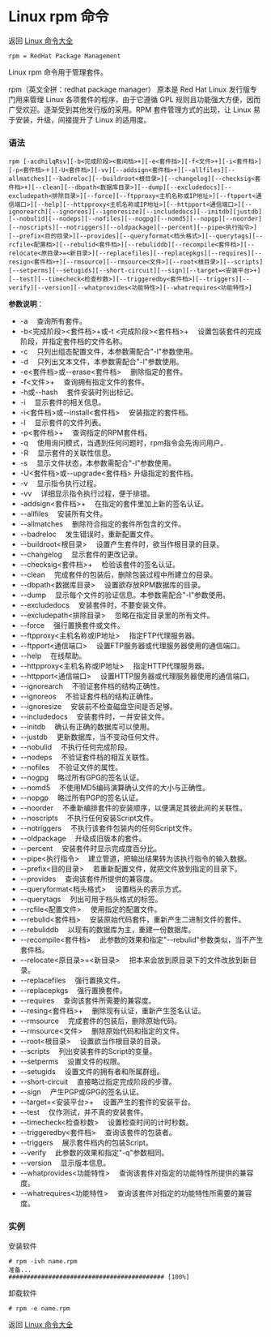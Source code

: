 # Linux rpm 命令

返回 [Linux 命令大全](https://ahuang007.github.com/Linux-Command)

`rpm = RedHat Package Management`

Linux rpm 命令用于管理套件。

rpm（英文全拼：redhat package manager） 原本是 Red Hat Linux 发行版专门用来管理 Linux 各项套件的程序，由于它遵循 GPL 规则且功能强大方便，因而广受欢迎。逐渐受到其他发行版的采用。RPM 套件管理方式的出现，让 Linux 易于安装，升级，间接提升了 Linux 的适用度。

### 语法

```
rpm [-acdhilqRsv][-b<完成阶段><套间档>+][-e<套件挡>][-f<文件>+][-i<套件档>][-p<套件档>＋][-U<套件档>][-vv][--addsign<套件档>+][--allfiles][--allmatches][--badreloc][--buildroot<根目录>][--changelog][--checksig<套件档>+][--clean][--dbpath<数据库目录>][--dump][--excludedocs][--excludepath<排除目录>][--force][--ftpproxy<主机名称或IP地址>][--ftpport<通信端口>][--help][--httpproxy<主机名称或IP地址>][--httpport<通信端口>][--ignorearch][--ignoreos][--ignoresize][--includedocs][--initdb][justdb][--nobulid][--nodeps][--nofiles][--nogpg][--nomd5][--nopgp][--noorder][--noscripts][--notriggers][--oldpackage][--percent][--pipe<执行指令>][--prefix<目的目录>][--provides][--queryformat<档头格式>][--querytags][--rcfile<配置档>][--rebulid<套件档>][--rebuliddb][--recompile<套件档>][--relocate<原目录>=<新目录>][--replacefiles][--replacepkgs][--requires][--resign<套件档>+][--rmsource][--rmsource<文件>][--root<根目录>][--scripts][--setperms][--setugids][--short-circuit][--sign][--target=<安装平台>+][--test][--timecheck<检查秒数>][--triggeredby<套件档>][--triggers][--verify][--version][--whatprovides<功能特性>][--whatrequires<功能特性>]
```

**参数说明**：

- -a 　查询所有套件。
- -b<完成阶段><套件档>+或-t <完成阶段><套件档>+ 　设置包装套件的完成阶段，并指定套件档的文件名称。
- -c 　只列出组态配置文件，本参数需配合"-l"参数使用。
- -d 　只列出文本文件，本参数需配合"-l"参数使用。
- -e<套件档>或--erase<套件档> 　删除指定的套件。
- -f<文件>+ 　查询拥有指定文件的套件。
- -h或--hash 　套件安装时列出标记。
- -i 　显示套件的相关信息。
- -i<套件档>或--install<套件档> 　安装指定的套件档。
- -l 　显示套件的文件列表。
- -p<套件档>+ 　查询指定的RPM套件档。
- -q 　使用询问模式，当遇到任何问题时，rpm指令会先询问用户。
- -R 　显示套件的关联性信息。
- -s 　显示文件状态，本参数需配合"-l"参数使用。
- -U<套件档>或--upgrade<套件档> 升级指定的套件档。
- -v 　显示指令执行过程。
- -vv 　详细显示指令执行过程，便于排错。
- -addsign<套件档>+ 　在指定的套件里加上新的签名认证。
- --allfiles 　安装所有文件。
- --allmatches 　删除符合指定的套件所包含的文件。
- --badreloc 　发生错误时，重新配置文件。
- --buildroot<根目录> 　设置产生套件时，欲当作根目录的目录。
- --changelog 　显示套件的更改记录。
- --checksig<套件档>+ 　检验该套件的签名认证。
- --clean 　完成套件的包装后，删除包装过程中所建立的目录。
- --dbpath<数据库目录> 　设置欲存放RPM数据库的目录。
- --dump 　显示每个文件的验证信息。本参数需配合"-l"参数使用。
- --excludedocs 　安装套件时，不要安装文件。
- --excludepath<排除目录> 　忽略在指定目录里的所有文件。
- --force 　强行置换套件或文件。
- --ftpproxy<主机名称或IP地址> 　指定FTP代理服务器。
- --ftpport<通信端口> 　设置FTP服务器或代理服务器使用的通信端口。
- --help 　在线帮助。
- --httpproxy<主机名称或IP地址> 　指定HTTP代理服务器。
- --httpport<通信端口> 　设置HTTP服务器或代理服务器使用的通信端口。
- --ignorearch 　不验证套件档的结构正确性。
- --ignoreos 　不验证套件档的结构正确性。
- --ignoresize 　安装前不检查磁盘空间是否足够。
- --includedocs 　安装套件时，一并安装文件。
- --initdb 　确认有正确的数据库可以使用。
- --justdb 　更新数据库，当不变动任何文件。
- --nobulid 　不执行任何完成阶段。
- --nodeps 　不验证套件档的相互关联性。
- --nofiles 　不验证文件的属性。
- --nogpg 　略过所有GPG的签名认证。
- --nomd5 　不使用MD5编码演算确认文件的大小与正确性。
- --nopgp 　略过所有PGP的签名认证。
- --noorder 　不重新编排套件的安装顺序，以便满足其彼此间的关联性。
- --noscripts 　不执行任何安装Script文件。
- --notriggers 　不执行该套件包装内的任何Script文件。
- --oldpackage 　升级成旧版本的套件。
- --percent 　安装套件时显示完成度百分比。
- --pipe<执行指令> 　建立管道，把输出结果转为该执行指令的输入数据。
- --prefix<目的目录> 　若重新配置文件，就把文件放到指定的目录下。
- --provides 　查询该套件所提供的兼容度。
- --queryformat<档头格式> 　设置档头的表示方式。
- --querytags 　列出可用于档头格式的标签。
- --rcfile<配置文件> 　使用指定的配置文件。
- --rebulid<套件档> 　安装原始代码套件，重新产生二进制文件的套件。
- --rebuliddb 　以现有的数据库为主，重建一份数据库。
- --recompile<套件档> 　此参数的效果和指定"--rebulid"参数类似，当不产生套件档。
- --relocate<原目录>=<新目录> 　把本来会放到原目录下的文件改放到新目录。
- --replacefiles 　强行置换文件。
- --replacepkgs 　强行置换套件。
- --requires 　查询该套件所需要的兼容度。
- --resing<套件档>+ 　删除现有认证，重新产生签名认证。
- --rmsource 　完成套件的包装后，删除原始代码。
- --rmsource<文件> 　删除原始代码和指定的文件。
- --root<根目录> 　设置欲当作根目录的目录。
- --scripts 　列出安装套件的Script的变量。
- --setperms 　设置文件的权限。
- --setugids 　设置文件的拥有者和所属群组。
- --short-circuit 　直接略过指定完成阶段的步骤。
- --sign 　产生PGP或GPG的签名认证。
- --target=<安装平台>+ 　设置产生的套件的安装平台。
- --test 　仅作测试，并不真的安装套件。
- --timecheck<检查秒数> 　设置检查时间的计时秒数。
- --triggeredby<套件档> 　查询该套件的包装者。
- --triggers 　展示套件档内的包装Script。
- --verify 　此参数的效果和指定"-q"参数相同。
- --version 　显示版本信息。
- --whatprovides<功能特性> 　查询该套件对指定的功能特性所提供的兼容度。
- --whatrequires<功能特性> 　查询该套件对指定的功能特性所需要的兼容度。

### 实例

安装软件

```
# rpm -ivh name.rpm 
准备...           
########################################### [100%]
```

卸载软件

```
# rpm -e name.rpm
```

返回 [Linux 命令大全](https://ahuang007.github.com/Linux-Command)